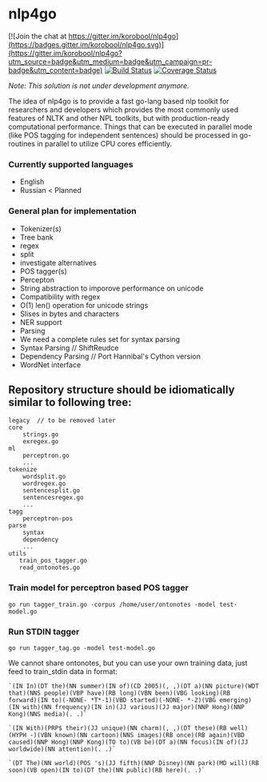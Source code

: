 # nlp4go

[![Join the chat at https://gitter.im/korobool/nlp4go](https://badges.gitter.im/korobool/nlp4go.svg)](https://gitter.im/korobool/nlp4go?utm_source=badge&utm_medium=badge&utm_campaign=pr-badge&utm_content=badge) [![Build Status](https://travis-ci.org/korobool/nlp4go.svg?branch=master)](https://travis-ci.org/korobool/nlp4go) [![Coverage Status](https://coveralls.io/repos/github/korobool/nlp4go/badge.svg?branch=master)](https://coveralls.io/github/korobool/nlp4go?branch=master)

*Note: This solution is not under development anymore.*

The idea of nlp4go is to provide a fast go-lang based nlp toolkit for researchers and developers which provides the most commonly used features of NLTK
and other NPL toolkits, but with production-ready computational performance. 
Things that can be executed in parallel mode (like POS tagging for independent sentences) should be processed in go-routines in parallel to utilize CPU cores efficiently.


### Currently supported languages
* English 
* Russian < Planned


### General plan for implementation
* Tokenizer(s)
 * Tree bank
 * regex
 * split
 * investigate alternatives
* POS tagger(s)
 * Percepton 
* String abstraction to imporove performance on unicode
 * Compatibility with regex
 * O(1) len() operation for unicode strings
 * Slises in bytes and characters
* NER support
* Parsing 
 * We need a complete rules set for syntax parsing
 * Syntax Parsing // ShiftReudce
 * Dependency Parsing // Port Hannibal's Cython version
* WordNet interface

## Repository structure should be idiomatically similar to following tree:

```
legacy  // to be removed later
core
    strings.go
    exregex.go
ml
    perceptron.go 
    ...
tokenize
    wordsplit.go
    wordregex.go
    sentencesplit.go
    sentencesregex.go
    ...
tagg
    perceptron-pos
parse
    syntax
    dependency
    ...
utils
   train_pos_tagger.go
   read_ontonotes.go
```

### Train model for perceptron based POS tagger
```
go run tagger_train.go -corpus /home/user/ontonotes -model test-model.go
```
### Run STDIN tagger
```
go run tagger_tag.go -model test-model.go
```

We cannot share ontonotes, but you can use your own training data, just feed to train_stdin data in format:
```
`(IN In)(DT the)(NN summer)(IN of)(CD 2005)(, ,)(DT a)(NN picture)(WDT that)(NNS people)(VBP have)(RB long)(VBN been)(VBG looking)(RB forward)(IN to)(-NONE- *T*-1)(VBD started)(-NONE- *-2)(VBG emerging)(IN with)(NN frequency)(IN in)(JJ various)(JJ major)(NNP Hong)(NNP Kong)(NNS media)(. .)`

`(IN With)(PRP$ their)(JJ unique)(NN charm)(, ,)(DT these)(RB well)(HYPH -)(VBN known)(NN cartoon)(NNS images)(RB once)(RB again)(VBD caused)(NNP Hong)(NNP Kong)(TO to)(VB be)(DT a)(NN focus)(IN of)(JJ worldwide)(NN attention)(. .)`

`(DT The)(NN world)(POS 's)(JJ fifth)(NNP Disney)(NN park)(MD will)(RB soon)(VB open)(IN to)(DT the)(NN public)(RB here)(. .)`
```
